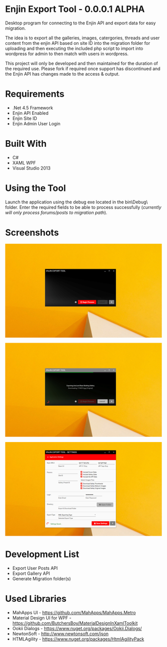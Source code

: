# Enjin Export Tool - 0.0.0.1 ALPHA
Desktop program for connecting to the Enjin API and export data for easy migration.

The idea is to export all the galleries, images, catergories, threads and user content from the enjin API based on site ID into the migration folder for uploading and then executing the included php script to import into wordpress for admin to then match with users in wordpress.

This project will only be developed and then maintained for the duration of the required use. 
Please fork if required once support has discontinued and the Enjin API has changes made to the access & output.

# Requirements

- .Net 4.5 Framework
- Enjin API Enabled
- Enjin Site ID
- Enjin Admin User Login

# Built With

- C#
- XAML WPF
- Visual Studio 2013

# Using the Tool

Launch the application using the debug exe located in the  bin\Debug\ folder. Enter the required fields to be able to process successfully (*currently will only process forums/posts to migration path*).

# Screenshots

![alt tag](https://raw.githubusercontent.com/AusTac/EnjinExportTool/master/screenshots/screen_image-1.jpg)

![alt tag](https://raw.githubusercontent.com/AusTac/EnjinExportTool/master/screenshots/screen_image-2.jpg)

![alt tag](https://raw.githubusercontent.com/AusTac/EnjinExportTool/master/screenshots/screen_image-3.jpg)
 

# Development List

- Export User Posts API
- Export Gallery API
- Generate Migration folder(s)

# Used Libraries

- MahApps UI - https://github.com/MahApps/MahApps.Metro
- Material Design UI for WPF - https://github.com/ButchersBoy/MaterialDesignInXamlToolkit
- Ookii Dialogs - https://www.nuget.org/packages/Ookii.Dialogs/
- NewtonSoft - http://www.newtonsoft.com/json
- HTMLAgility - https://www.nuget.org/packages/HtmlAgilityPack

